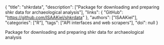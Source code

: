 {
  "title": "shkrdata",
  "description": ["Package for downloading and preparing shkr data for archaeological analysis"],
  "links": {
    "GitHub": "https://github.com/ISAAKiel/shkrdata"
  },
  "authors": ["ISAAKiel"],
  "categories": ["R"],
  "tags": ["API interfaces and web scrapers"],
  "doi": null
}

<!-- Generated by csv2md.R – do not edit by hand -->

Package for downloading and preparing shkr data for archaeological analysis